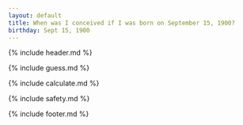 ```yaml
---
layout: default
title: When was I conceived if I was born on September 15, 1900?
birthday: Sept 15, 1900
---
```


{% include header.md %}

{% include guess.md %}

{% include calculate.md %}

{% include safety.md %}

{% include footer.md %}



